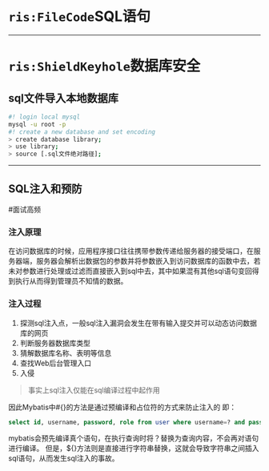 # `ris:FileCode`SQL语句

---
# `ris:ShieldKeyhole`数据库安全
## sql文件导入本地数据库
```sh
#! login local mysql
mysql -u root -p
#! create a new database and set encoding
> create database library;
> use library;
> source [.sql文件绝对路径];
```

---
## SQL注入和预防
#面试高频 
### 注入原理
在访问数据库的时候，应用程序接口往往携带参数传递给服务器的接受端口，在服务器端，服务器会解析出数据包的参数并将参数嵌入到访问数据库的函数中去，若未对参数进行处理或过滤而直接嵌入到sql中去，其中如果混有其他sql语句变回得到执行从而得到管理员不知情的数据。
### 注入过程
1. 探测sql注入点，一般sql注入漏洞会发生在带有输入提交并可以动态访问数据库的网页
2. 判断服务器数据库类型
3. 猜解数据库名称、表明等信息
4. 查找Web后台管理入口
5. 入侵
> 事实上sql注入仅能在sql编译过程中起作用

因此Mybatis中#{}的方法是通过预编译和占位符的方式来防止注入的
即：
```sql
select id, username, password, role from user where username=? and password=?
```
mybatis会预先编译真个语句，在执行查询时将？替换为查询内容，不会再对语句进行编译。
但是，${}方法则是直接进行字符串替换，这就会导致字符串之间插入sql语句，从而发生sql注入的事故。